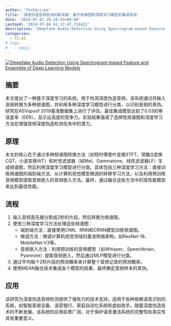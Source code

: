 ```yaml
---
author: 'TechScribe'
title: '深度伪造音频检测的新突破：基于频谱图和深度学习模型的集成系统'
date: '2024-07-01 20:10:43+00:00'
Lastmod: '2024-07-04 01:17:47.724422'
description: 'Deepfake Audio Detection Using Spectrogram-based Feature and Ensemble of Deep Learning Models'
categories:
  - CS.AI
# tags:
#   - emoji
---
```


[![Deepfake Audio Detection Using Spectrogram-based Feature and Ensemble of Deep Learning Models](https://arxiv-research-1301205113.cos.ap-guangzhou.myqcloud.com/images/2407.01777v1.pdf_0.jpg)](https://arxiv.org/abs/2407.01777v1)

## 摘要

本文提出了一种基于深度学习的系统，用于检测深度伪造音频。该系统通过将输入音频转换为多种频谱图，并利用多种深度学习模型进行分类，以识别音频的真伪。研究在ASVspoof 2019基准数据集上进行了评估，最佳集成模型达到了0.03的等误差率（EER），显示出高度的竞争力。实验结果强调了选择性频谱图和深度学习方法在增强音频深度伪造检测任务中的潜力。<!--more-->

## 原理

本文的核心在于通过多种频谱图转换方法（如短时傅里叶变换STFT、常数Q变换CQT、小波变换WT）和听觉滤波器（如Mel、Gammatone、线性滤波器LF）生成频谱图，然后利用深度学习模型进行分类。具体包括三种深度学习方法：直接训练频谱图的端到端方法、从计算机视觉模型微调的转移学习方法，以及利用预训练音频模型提取音频嵌入的音频嵌入方法。最终，通过融合这些方法中的高性能模型来达到最佳性能。

## 流程

1. 输入音频首先被分割成2秒的片段，然后转换为频谱图。
2. 使用三种深度学习方法处理这些频谱图：
   - 端到端方法：直接使用CNN、RNN和CRNN模型训练频谱图。
   - 微调方法：微调计算机视觉领域的基准网络架构，如ResNet-18、MobileNet-V3等。
   - 音频嵌入方法：利用预训练的音频模型（如Whisper、Speechbrain、Pyannote）提取音频嵌入，然后通过MLP模型进行分类。
3. 通过平均每个2秒片段的预测概率来计算整个音频记录的预测概率。
4. 使用MEAN融合技术集成各个模型的结果，最终确定音频样本的真伪。

## 应用

该研究为深度伪造音频检测提供了强有力的技术支持，适用于各种依赖语音识别的系统，如智能家居设备、语音银行、家庭自动化系统和虚拟助手。随着深度伪造技术的不断发展，该系统的应用前景广阔，对于保护语音激活系统的完整性和真实性具有重要意义。
